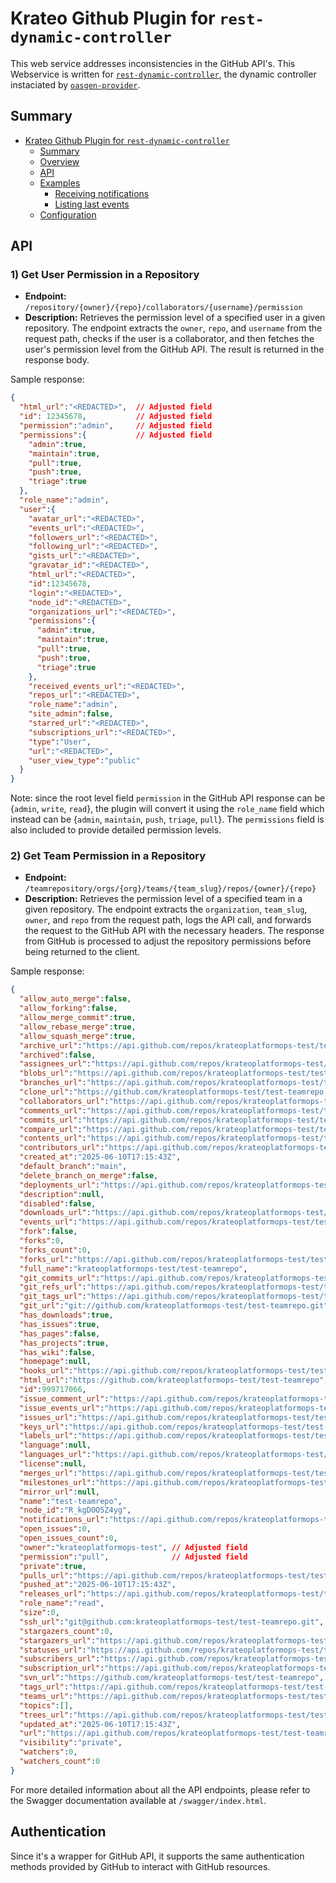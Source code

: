 # Krateo Github Plugin for `rest-dynamic-controller`

This web service addresses inconsistencies in the GitHub API's. This Webservice is written for [`rest-dynamic-controller`](https://github.com/krateoplatformops/rest-dynamic-controller/), the dynamic controller instaciated by [`oasgen-provider`](https://github.com/krateoplatformops/oasgen-provider).

## Summary

- [Krateo Github Plugin for `rest-dynamic-controller`](#krateo-github-plugin-for-rest-dynamic-controller)
  - [Summary](#summary)
  - [Overview](#overview)
  - [API](#api)
  - [Examples](#examples)
    - [Receiving notifications](#receiving-notifications)
    - [Listing last events](#listing-last-events)
  - [Configuration](#configuration)

## API

### 1) Get User Permission in a Repository

- **Endpoint:** `/repository/{owner}/{repo}/collaborators/{username}/permission`
- **Description:** Retrieves the permission level of a specified user in a given repository. The endpoint extracts the `owner`, `repo`, and `username` from the request path, checks if the user is a collaborator, and then fetches the user's permission level from the GitHub API. The result is returned in the response body.

Sample response:
```json
{
  "html_url":"<REDACTED>",  // Adjusted field
  "id": 12345678,           // Adjusted field
  "permission":"admin",     // Adjusted field
  "permissions":{           // Adjusted field
    "admin":true,
    "maintain":true,
    "pull":true,
    "push":true,
    "triage":true
  },
  "role_name":"admin",
  "user":{
    "avatar_url":"<REDACTED>",
    "events_url":"<REDACTED>",
    "followers_url":"<REDACTED>",
    "following_url":"<REDACTED>",
    "gists_url":"<REDACTED>",
    "gravatar_id":"<REDACTED>",
    "html_url":"<REDACTED>",
    "id":12345678,
    "login":"<REDACTED>",
    "node_id":"<REDACTED>",
    "organizations_url":"<REDACTED>",
    "permissions":{
      "admin":true,
      "maintain":true,
      "pull":true,
      "push":true,
      "triage":true
    },
    "received_events_url":"<REDACTED>",
    "repos_url":"<REDACTED>",
    "role_name":"admin",
    "site_admin":false,
    "starred_url":"<REDACTED>",
    "subscriptions_url":"<REDACTED>",
    "type":"User",
    "url":"<REDACTED>",
    "user_view_type":"public"
  }
}
```

Note: since the root level field `permission` in the GitHub API response can be {`admin`, `write`, `read`}, the plugin will convert it using the `role_name` field which instead can be {`admin`, `maintain`, `push`, `triage`, `pull`}. The `permissions` field is also included to provide detailed permission levels.

### 2) Get Team Permission in a Repository

- **Endpoint:** `/teamrepository/orgs/{org}/teams/{team_slug}/repos/{owner}/{repo}`
- **Description:** Retrieves the permission level of a specified team in a given repository. The endpoint extracts the `organization`, `team_slug`, `owner`, and `repo` from the request path, logs the API call, and forwards the request to the GitHub API with the necessary headers. The response from GitHub is processed to adjust the repository permissions before being returned to the client.

Sample response:
```json
{
  "allow_auto_merge":false,
  "allow_forking":false,
  "allow_merge_commit":true,
  "allow_rebase_merge":true,
  "allow_squash_merge":true,
  "archive_url":"https://api.github.com/repos/krateoplatformops-test/test-teamrepo/{archive_format}{/ref}",
  "archived":false,
  "assignees_url":"https://api.github.com/repos/krateoplatformops-test/test-teamrepo/assignees{/user}",
  "blobs_url":"https://api.github.com/repos/krateoplatformops-test/test-teamrepo/git/blobs{/sha}",
  "branches_url":"https://api.github.com/repos/krateoplatformops-test/test-teamrepo/branches{/branch}",
  "clone_url":"https://github.com/krateoplatformops-test/test-teamrepo.git",
  "collaborators_url":"https://api.github.com/repos/krateoplatformops-test/test-teamrepo/collaborators{/collaborator}",
  "comments_url":"https://api.github.com/repos/krateoplatformops-test/test-teamrepo/comments{/number}",
  "commits_url":"https://api.github.com/repos/krateoplatformops-test/test-teamrepo/commits{/sha}",
  "compare_url":"https://api.github.com/repos/krateoplatformops-test/test-teamrepo/compare/{base}...{head}",
  "contents_url":"https://api.github.com/repos/krateoplatformops-test/test-teamrepo/contents/{+path}",
  "contributors_url":"https://api.github.com/repos/krateoplatformops-test/test-teamrepo/contributors",
  "created_at":"2025-06-10T17:15:43Z",
  "default_branch":"main",
  "delete_branch_on_merge":false,
  "deployments_url":"https://api.github.com/repos/krateoplatformops-test/test-teamrepo/deployments",
  "description":null,
  "disabled":false,
  "downloads_url":"https://api.github.com/repos/krateoplatformops-test/test-teamrepo/downloads",
  "events_url":"https://api.github.com/repos/krateoplatformops-test/test-teamrepo/events",
  "fork":false,
  "forks":0,
  "forks_count":0,
  "forks_url":"https://api.github.com/repos/krateoplatformops-test/test-teamrepo/forks",
  "full_name":"krateoplatformops-test/test-teamrepo",
  "git_commits_url":"https://api.github.com/repos/krateoplatformops-test/test-teamrepo/git/commits{/sha}",
  "git_refs_url":"https://api.github.com/repos/krateoplatformops-test/test-teamrepo/git/refs{/sha}",
  "git_tags_url":"https://api.github.com/repos/krateoplatformops-test/test-teamrepo/git/tags{/sha}",
  "git_url":"git://github.com/krateoplatformops-test/test-teamrepo.git",
  "has_downloads":true,
  "has_issues":true,
  "has_pages":false,
  "has_projects":true,
  "has_wiki":false,
  "homepage":null,
  "hooks_url":"https://api.github.com/repos/krateoplatformops-test/test-teamrepo/hooks",
  "html_url":"https://github.com/krateoplatformops-test/test-teamrepo",
  "id":999717066,
  "issue_comment_url":"https://api.github.com/repos/krateoplatformops-test/test-teamrepo/issues/comments{/number}",
  "issue_events_url":"https://api.github.com/repos/krateoplatformops-test/test-teamrepo/issues/events{/number}",
  "issues_url":"https://api.github.com/repos/krateoplatformops-test/test-teamrepo/issues{/number}",
  "keys_url":"https://api.github.com/repos/krateoplatformops-test/test-teamrepo/keys{/key_id}",
  "labels_url":"https://api.github.com/repos/krateoplatformops-test/test-teamrepo/labels{/name}",
  "language":null,
  "languages_url":"https://api.github.com/repos/krateoplatformops-test/test-teamrepo/languages",
  "license":null,
  "merges_url":"https://api.github.com/repos/krateoplatformops-test/test-teamrepo/merges",
  "milestones_url":"https://api.github.com/repos/krateoplatformops-test/test-teamrepo/milestones{/number}",
  "mirror_url":null,
  "name":"test-teamrepo",
  "node_id":"R_kgDOO5Z4yg",
  "notifications_url":"https://api.github.com/repos/krateoplatformops-test/test-teamrepo/notifications{?since,all,participating}",
  "open_issues":0,
  "open_issues_count":0,
  "owner":"krateoplatformops-test", // Adjusted field
  "permission":"pull",              // Adjusted field
  "private":true,
  "pulls_url":"https://api.github.com/repos/krateoplatformops-test/test-teamrepo/pulls{/number}",
  "pushed_at":"2025-06-10T17:15:43Z",
  "releases_url":"https://api.github.com/repos/krateoplatformops-test/test-teamrepo/releases{/id}",
  "role_name":"read",
  "size":0,
  "ssh_url":"git@github.com:krateoplatformops-test/test-teamrepo.git",
  "stargazers_count":0,
  "stargazers_url":"https://api.github.com/repos/krateoplatformops-test/test-teamrepo/stargazers",
  "statuses_url":"https://api.github.com/repos/krateoplatformops-test/test-teamrepo/statuses/{sha}",
  "subscribers_url":"https://api.github.com/repos/krateoplatformops-test/test-teamrepo/subscribers",
  "subscription_url":"https://api.github.com/repos/krateoplatformops-test/test-teamrepo/subscription",
  "svn_url":"https://github.com/krateoplatformops-test/test-teamrepo",
  "tags_url":"https://api.github.com/repos/krateoplatformops-test/test-teamrepo/tags",
  "teams_url":"https://api.github.com/repos/krateoplatformops-test/test-teamrepo/teams",
  "topics":[],
  "trees_url":"https://api.github.com/repos/krateoplatformops-test/test-teamrepo/git/trees{/sha}",
  "updated_at":"2025-06-10T17:15:43Z",
  "url":"https://api.github.com/repos/krateoplatformops-test/test-teamrepo",
  "visibility":"private",
  "watchers":0,
  "watchers_count":0
}   
```

For more detailed information about all the API endpoints, please refer to the Swagger documentation available at `/swagger/index.html`.

## Authentication
Since it's a wrapper for GitHub API, it supports the same authentication methods provided by GitHub to interact with GitHub resources.